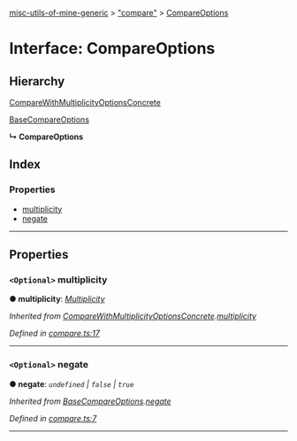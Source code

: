 [misc-utils-of-mine-generic](../README.md) > ["compare"](../modules/_compare_.md) > [CompareOptions](../interfaces/_compare_.compareoptions.md)

# Interface: CompareOptions

## Hierarchy

 [CompareWithMultiplicityOptionsConcrete](_compare_.comparewithmultiplicityoptionsconcrete.md)

 [BaseCompareOptions](_compare_.basecompareoptions.md)

**↳ CompareOptions**

## Index

### Properties

* [multiplicity](_compare_.compareoptions.md#multiplicity)
* [negate](_compare_.compareoptions.md#negate)

---

## Properties

<a id="multiplicity"></a>

### `<Optional>` multiplicity

**● multiplicity**: *[Multiplicity](../modules/_compare_.md#multiplicity)*

*Inherited from [CompareWithMultiplicityOptionsConcrete](_compare_.comparewithmultiplicityoptionsconcrete.md).[multiplicity](_compare_.comparewithmultiplicityoptionsconcrete.md#multiplicity)*

*Defined in [compare.ts:17](https://github.com/cancerberoSgx/misc-utils-of-mine/blob/85b0b78/misc-utils-of-mine-generic/src/compare.ts#L17)*

___
<a id="negate"></a>

### `<Optional>` negate

**● negate**: *`undefined` \| `false` \| `true`*

*Inherited from [BaseCompareOptions](_compare_.basecompareoptions.md).[negate](_compare_.basecompareoptions.md#negate)*

*Defined in [compare.ts:7](https://github.com/cancerberoSgx/misc-utils-of-mine/blob/85b0b78/misc-utils-of-mine-generic/src/compare.ts#L7)*

___

